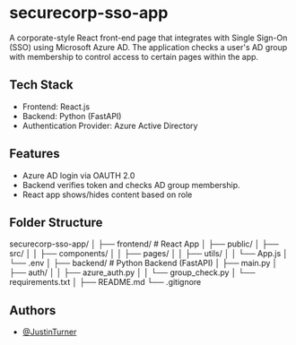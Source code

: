 # securecorp-sso-app
A corporate-style React front-end page that integrates with Single Sign-On (SSO) using Microsoft Azure AD. The application checks a user's AD group with membership to control access to certain pages within the app.

## Tech Stack
- Frontend: React.js
- Backend: Python (FastAPI)
- Authentication Provider: Azure Active Directory

## Features
- Azure AD login via OAUTH 2.0
- Backend verifies token and checks AD group membership.
- React app shows/hides content based on role

## Folder Structure
securecorp-sso-app/
│
├── frontend/                 # React App
│   ├── public/
│   ├── src/
│   │   ├── components/
│   │   ├── pages/
│   │   ├── utils/
│   │   └── App.js
│   └── .env
│
├── backend/                  # Python Backend (FastAPI)
│   ├── main.py
│   ├── auth/
│   │   ├── azure_auth.py
│   │   └── group_check.py
│   └── requirements.txt
│
├── README.md
└── .gitignore

## Authors
- [@JustinTurner](https://github.com/Turner-Justin)
